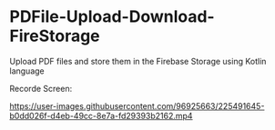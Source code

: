# PDFile-Upload-Download-FireStorage
Upload PDF files and store them in the Firebase Storage using Kotlin language

Recorde Screen:


https://user-images.githubusercontent.com/96925663/225491645-b0dd026f-d4eb-49cc-8e7a-fd29393b2162.mp4

